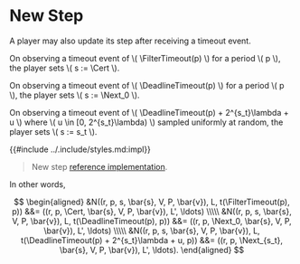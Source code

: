 $$
\newcommand \FilterTimeout {\mathrm{FilterTimeout}}
\newcommand \DeadlineTimeout {\mathrm{DeadlineTimeout}}
\newcommand \Cert {\mathit{cert}}
\newcommand \Next {\mathit{next}}
$$

# New Step

A player may also update its step after receiving a timeout event.

On observing a timeout event of \\( \FilterTimeout(p) \\) for a period \\( p \\), the
player sets \\( s := \Cert \\).

On observing a timeout event of \\( \DeadlineTimeout(p) \\) for a period \\( p \\), the
player sets \\( s := \Next_0 \\).

On observing a timeout event of \\( \DeadlineTimeout(p) + 2^{s_t}\lambda + u \\) where
\\( u \in [0, 2^{s_t}\lambda) \\) sampled uniformly
at random, the player sets \\( s := s_t \\).

{{#include ../.include/styles.md:impl}}
> New step [reference implementation](https://github.com/algorand/go-algorand/blob/b6e5bcadf0ad3861d4805c51cbf3f695c38a93b7/agreement/player.go#L94).

In other words,

$$
\begin{aligned}
&N((r, p, s, \bar{s}, V, P, \bar{v}), L, t(\FilterTimeout(p), p))
&&= ((r, p, \Cert, \bar{s}, V, P, \bar{v}), L', \ldots) \\\\\
&N((r, p, s, \bar{s}, V, P, \bar{v}), L, t(\DeadlineTimeout(p), p))
&&= ((r, p, \Next_0, \bar{s}, V, P, \bar{v}), L', \ldots) \\\\\
&N((r, p, s, \bar{s}, V, P, \bar{v}), L,
t(\DeadlineTimeout(p) + 2^{s_t}\lambda + u, p))
&&= ((r, p, \Next_{s_t}, \bar{s}, V, P, \bar{v}), L', \ldots).
\end{aligned}
$$